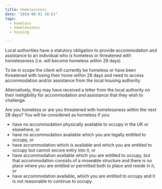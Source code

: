```yaml
---
title: Homelessness
date: "2014-08-01 18:51"
tags:
  - homeless
  - homelessness
  - housing

---
```


Local authorities have a statutory obligation to provide accommodation and assistance to an individual who is homeless or threatened with homelessness (i.e. will become homeless within 28 days)

To be in scope the client will currently be homeless or have been threatened with losing their home within 28 days and need to access accommodation and/or assistance from the local housing authority.

Alternatively, they may have received a letter from the local authority on their ineligibility for accommodation and assistance that they wish to challenge.

Are you homeless or are you threatened with homelessness within the next 28 days? You will be considered as homeless if you:

* have no accommodation physically available to occupy in the UK or elsewhere, or
* have no accommodation available which you are legally entitled to occupy, or
* have accommodation which is available and which you are entitled to occupy but cannot secure entry into it, or
* have accommodation available which you are entitled to occupy, but that accommodation consists of a moveable structure and there is no place where you are entitled or permitted both to place and reside in it, or
* have accommodation available, which you are entitled to occupy and it is not reasonable to continue to occupy

